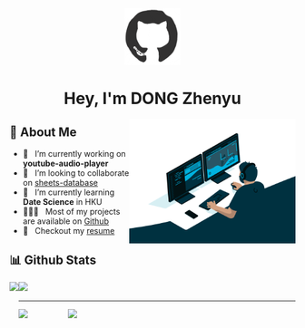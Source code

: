 

<div>
    <div align="center">
		<img src="https://github.com/Dzy0726/Dzy0726/blob/main/README.assets/octo.gif" alt="GitHub Logo" width="100" height="100" />
	</div>
<h1 align="center">
	Hey, I'm DONG Zhenyu
</h1>

<img align="right" alt="GIF" src="https://github.com/Dzy0726/Dzy0726/blob/main/README.assets/codeing.gif"  height="220px"/>


## 👤 About Me


- 🔭 &nbsp; I’m currently working on **youtube-audio-player**
- 🤝 &nbsp; I’m looking to collaborate on [sheets-database](https://github.com/rahul-jha98/sheets-database)
- 🌱 &nbsp; I’m currently learning **Date Science** in HKU
- 👨🏻‍💻 &nbsp; Most of my projects are available on [Github](https://github.com/rahul-jha98?tab=repositories)
- 📝 &nbsp; Checkout my [resume](https://drive.google.com/file/d/1ZpR5pVBTnl_Qybq7GE3MGy1SB1JehVSE/view?usp=sharing)





## 📊 Github Stats

<div>
    <img height="165" align="left" src="https://github-readme-stats.vercel.app/api?username=dzy0726&theme=transparent&show_icons=true&hide=contribs" />
    <img src="https://github-readme-stats.vercel.app/api/top-langs/?username=dzy0726&hide=html,css,Jupyter+Notebook,ruby,javascript&theme=transparent&langs_count=6&layout=compact" />
</div>
	
****
	
<div>
	<img align="left" height="180" src="https://github-profile-trophy.vercel.app/?username=Dzy0726&theme=gruvbox&title=MultiLanguage&row=1&column=1" />
	&nbsp;&nbsp;&nbsp;&nbsp;&nbsp;&nbsp;&nbsp;&nbsp;&nbsp;&nbsp;&nbsp;&nbsp;&nbsp;&nbsp;&nbsp;&nbsp;&nbsp;
	<img src="http://github-readme-streak-stats.herokuapp.com?user=Dzy0726&theme=transparent&hide_border=false" />
</div>
	
